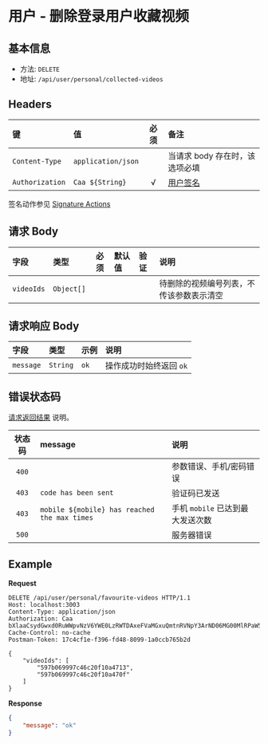 # 用户 - 删除登录用户收藏视频

## 基本信息

* 方法: `DELETE`
* 地址: `/api/user/personal/collected-videos`

## Headers

键              | 值                 | 必须 | 备注
:-------------- | :----------------- | :--: | :---------------------------
`Content-Type`  | `application/json` |      | 当请求 body 存在时，该选项必填
`Authorization` | `Caa ${String}`    | √    | [用户签名][SignatureAuthorization]

签名动作参见 [Signature Actions][SignatureActions]

## 请求 Body

字段       | 类型       | 必须 | 默认值 | 验证         | 说明
:--------- | :--------- | :--: | :----- | :----------- | :---------------------------------------
`videoIds` | `Object[]` |      |        |              | 待删除的视频编号列表，不传该参数表示清空

## 请求响应 Body

字段      | 类型     | 示例 | 说明
:-------- | :------- | :--- | :----------------------
`message` | `String` | `ok` | 操作成功时始终返回 `ok`

## 错误状态码

[请求返回结果][ResponseFormat] 说明。

状态码 | message                                      | 说明
:----: | :------------------------------------------- |:----------------------
`400`  |                                              | 参数错误、手机/密码错误
`403`  | `code has been sent`                         | 验证码已发送
`403`  | `mobile ${mobile} has reached the max times` | 手机 `mobile` 已达到最大发送次数
`500`  |                                              | 服务器错误

## Example

**Request**

```
DELETE /api/user/personal/favourite-videos HTTP/1.1
Host: localhost:3003
Content-Type: application/json
Authorization: Caa bXlaaCsydGwxd0RuWWpvNzV6YWE0LzRWTDAxeFVaMGxuQmtnRVNpY3ArND06MG00MlRPaW5PblJBTnJPdmpXSERqYWgrQ1JJPSAxNTAyNzY3NzQ2NjU4
Cache-Control: no-cache
Postman-Token: 17c4cf1e-f396-fd48-8099-1a0ccb765b2d

{
	"videoIds": [
		"597b069997c46c20f10a4713",
		"597b069997c46c20f10a470f"
	]
}
```

**Response**

```json
{
    "message": "ok"
}
```

[SignatureAuthorization]: ../../signature-authorization.md
[SignatureActions]: ../../actions.md
[ResponseFormat]: ../../response-format.md
